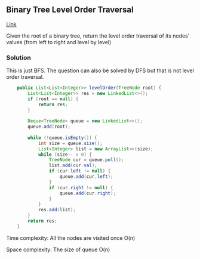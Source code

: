 ## Binary Tree Level Order Traversal

[Link](https://leetcode.com/problems/binary-tree-level-order-traversal/)

Given the root of a binary tree, return the level order traversal of its nodes' values (from left to right and level by level)

### Solution

This is just BFS. The question can also be solved by DFS but that is not level order traversal.

```java
    public List<List<Integer>> levelOrder(TreeNode root) {
        List<List<Integer>> res = new LinkedList<>();
        if (root == null) {
            return res;
        }
        
        Deque<TreeNode> queue = new LinkedList<>();
        queue.add(root);
        
        while (!queue.isEmpty()) {
            int size = queue.size();
            List<Integer> list = new ArrayList<>(size);
            while (size-- > 0) {
                TreeNode cur = queue.poll();
                list.add(cur.val);
                if (cur.left != null) {
                    queue.add(cur.left);
                }
                if (cur.right != null) {
                    queue.add(cur.right);
                }
            }
            res.add(list);
        }
        return res;
    }
```

Time complexity: All the nodes are visited once O(n)

Space complexity: The size of queue O(n)